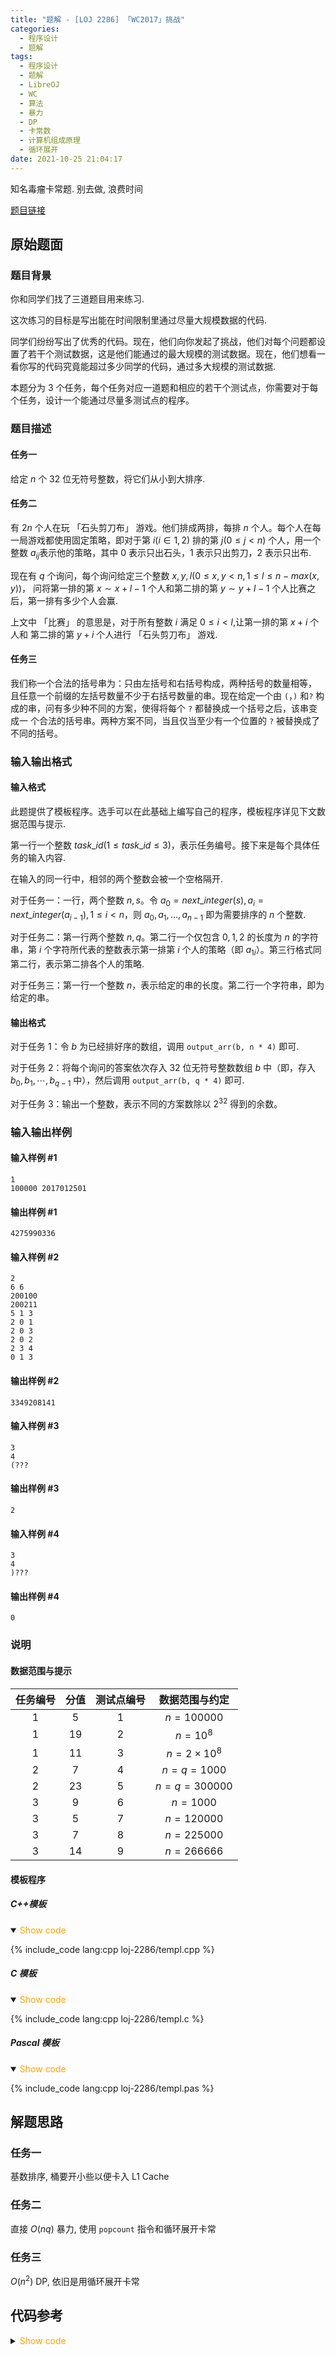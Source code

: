 ```yaml
---
title: "题解 - [LOJ 2286] 「WC2017」挑战"
categories:
  - 程序设计
  - 题解
tags:
  - 程序设计
  - 题解
  - LibreOJ
  - WC
  - 算法
  - 暴力
  - DP
  - 卡常数
  - 计算机组成原理
  - 循环展开
date: 2021-10-25 21:04:17
---
```


知名毒瘤卡常题. 别去做, 浪费时间

[题目链接](https://loj.ac/p/2286)

<!-- more -->

## 原始题面

### 题目背景

你和同学们找了三道题目用来练习.

这次练习的目标是写出能在时间限制里通过尽量大规模数据的代码.

同学们纷纷写出了优秀的代码。现在，他们向你发起了挑战，他们对每个问题都设置了若干个测试数据，这是他们能通过的最大规模的测试数据。现在，他们想看一看你写的代码究竟能超过多少同学的代码，通过多大规模的测试数据.

本题分为 $3$ 个任务，每个任务对应一道题和相应的若干个测试点，你需要对于每个任务，设计一个能通过尽量多测试点的程序。

### 题目描述

#### 任务一

给定 $n$ 个 $32$ 位无符号整数，将它们从小到大排序.

#### 任务二

有 $2n$ 个人在玩 「石头剪刀布」 游戏。他们排成两排，每排 $n$ 个人。每个人在每一局游戏都使用固定策略，即对于第 $i (i \in 1, 2)$ 排的第 $j (0 \leq j < n)$ 个人，用一个整数 $a_{ij}$​​ 表示他的策略，其中 $0$ 表示只出石头，$1$ 表示只出剪刀，$2$ 表示只出布.

现在有 $q$ 个询问，每个询问给定三个整数 $x,y,l(0\leq x,y<n,1\leq l\leq n-max(x,y))$， 问将第一排的第 $x∼x+l-1$ 个人和第二排的第 $y∼y+l-1$ 个人比赛之后，第一排有多少个人会赢.

上文中 「比赛」 的意思是，对于所有整数 $i$ 满足 $0\leq i<l$,让第一排的第 $x+i$ 个人和 第二排的第 $y+i$ 个人进行 「石头剪刀布」 游戏.

#### 任务三

我们称一个合法的括号串为：只由左括号和右括号构成，两种括号的数量相等， 且任意一个前缀的左括号数量不少于右括号数量的串。现在给定一个由 `(`，`)` 和`?` 构成的串，问有多少种不同的方案，使得将每个 `?` 都替换成一个括号之后，该串变成一 个合法的括号串。两种方案不同，当且仅当至少有一个位置的 `?` 被替换成了不同的括号。

### 输入输出格式

#### 输入格式

此题提供了模板程序。选手可以在此基础上编写自己的程序，模板程序详见下文数据范围与提示.

第一行一个整数 $task\_id(1\leq task\_id\leq3)$，表示任务编号。接下来是每个具体任务的输入内容.

在输入的同一行中，相邻的两个整数会被一个空格隔开.

对于任务一：一行，两个整数 $n,s$。令 $a_0=next\_integer(s),a_i=next\_integer(a_{i-1}),1\leq i<n$，则 $a_0,a_1,…,a_{n-1}$ 即为需要排序的 $n$ 个整数.

对于任务二：第一行两个整数 $n,q$。第二行一个仅包含 $0, 1, 2$ 的长度为 $n$ 的字符串，第 $i$ 个字符所代表的整数表示第一排第 $i$ 个人的策略（即 $a_{1i}$​​）。第三行格式同第二行，表示第二排各个人的策略.

对于任务三：第一行一个整数 $n$，表示给定的串的长度。第二行一个字符串，即为给定的串。

#### 输出格式

对于任务 1：令 $b$ 为已经排好序的数组，调用 `output_arr(b, n * 4)` 即可.

对于任务 2：将每个询问的答案依次存入 $32$ 位无符号整数数组 $b$ 中（即，存入 $b_0,b_1,⋯,b_{q-1}$ 中），然后调用 `output_arr(b, q * 4)` 即可.

对于任务 3：输出一个整数，表示不同的方案数除以 $2^{32}$​​ 得到的余数。

### 输入输出样例

#### 输入样例 #1

```input1
1
100000 2017012501
```

#### 输出样例 #1

```output1
4275990336
```

#### 输入样例 #2

```input2
2
6 6
200100
200211
5 1 3
2 0 1
2 0 3
2 0 2
2 3 4
0 1 3
```

#### 输出样例 #2

```output2
3349208141
```

#### 输入样例 #3

```input3
3
4
(???
```

#### 输出样例 #3

```output3
2
```

#### 输入样例 #4

```input4
3
4
)???
```

#### 输出样例 #4

```output4
0
```

### 说明

#### 数据范围与提示

| 任务编号 | 分值 | 测试点编号 | 数据范围与约定  |
| :------: | :--: | :--------: | :-------------: |
|    1     |  5   |     1      |   $n=100000$    |
|    1     |  19  |     2      |    $n=10^8$     |
|    1     |  11  |     3      | $n=2\times10^8$ |
|    2     |  7   |     4      |   $n=q=1000$    |
|    2     |  23  |     5      |  $n=q=300000$   |
|    3     |  9   |     6      |    $n=1000$     |
|    3     |  5   |     7      |   $n=120000$    |
|    3     |  7   |     8      |   $n=225000$    |
|    3     |  14  |     9      |   $n=266666$    |

#### 模板程序

##### C++模板

<details open>
<summary><font color='orange'>Show code</font></summary>

{% include_code lang:cpp loj-2286/templ.cpp %}

</details>

##### C 模板

<details open>
<summary><font color='orange'>Show code</font></summary>

{% include_code lang:cpp loj-2286/templ.c %}

</details>

##### Pascal 模板

<details open>
<summary><font color='orange'>Show code</font></summary>

{% include_code lang:cpp loj-2286/templ.pas %}

</details>

## 解题思路

### 任务一

基数排序, 桶要开小些以便卡入 L1 Cache

### 任务二

直接 $O(nq)$ 暴力, 使用 `popcount` 指令和循环展开卡常

### 任务三

$O(n^2)$ DP, 依旧是用循环展开卡常

## 代码参考

<details>
<summary><font color='orange'>Show code</font></summary>

{% icodeweb cpa_cpp title:LibreOJ_6053 LibreOJ/6053/0.cpp %}

</details>
